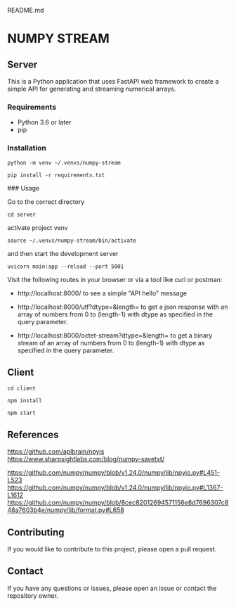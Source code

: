 README.md

# NUMPY STREAM

## Server 

This is a Python application that uses FastAPI web framework to create a simple API for generating and streaming numerical arrays.

### Requirements

* Python 3.6 or later
* pip

### Installation

```
python -m venv ~/.venvs/numpy-stream
```

```
pip install -r requirements.txt
```

### Usage

Go to the correct directory

```
cd server
```

activate project venv

```
source ~/.venvs/numpy-stream/bin/activate
```

and then start the development server

```
uvicorn main:app --reload --port 5001
```

Visit the following routes in your browser or via a tool like curl or postman:

* http://localhost:8000/ to see a simple "API hello" message

* http://localhost:8000/utf?dtype=<dtype>&length=<length> to get a json response with an array of numbers from 0 to (length-1) with dtype as specified in the query parameter.

* http://localhost:8000/octet-stream?dtype=<dtype>&length=<length> to get a binary stream of an array of numbers from 0 to (length-1) with dtype as specified in the query parameter.

## Client

```
cd client
```

```
npm install
```

```
npm start
```

## References

https://github.com/aplbrain/npyjs
https://www.sharpsightlabs.com/blog/numpy-savetxt/

https://github.com/numpy/numpy/blob/v1.24.0/numpy/lib/npyio.py#L451-L523
https://github.com/numpy/numpy/blob/v1.24.0/numpy/lib/npyio.py#L1367-L1612
https://github.com/numpy/numpy/blob/8cec82012694571156e8d7696307c848a7603b4e/numpy/lib/format.py#L658

## Contributing

If you would like to contribute to this project, please open a pull request.

## Contact

If you have any questions or issues, please open an issue or contact the repository owner.
